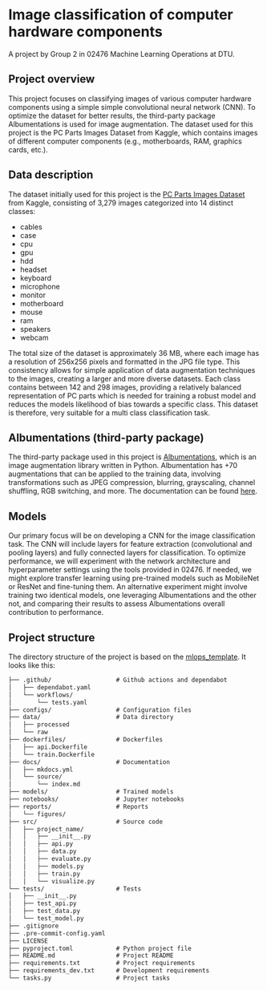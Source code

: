 # Image classification of computer hardware components
A project by Group 2 in 02476 Machine Learning Operations at DTU.

## Project overview
This project focuses on classifying images of various computer hardware components using a simple simple convolutional neural network (CNN). To optimize the dataset for better results, the third-party package Albumentations is used for image augmentation. The dataset used for this project is the PC Parts Images Dataset from Kaggle, which contains images of different computer components (e.g., motherboards, RAM, graphics cards, etc.).

## Data description
The dataset initially used for this project is the [PC Parts Images Dataset](https://www.kaggle.com/datasets/asaniczka/pc-parts-images-dataset-classification?select=pc_parts) from Kaggle, consisting of 3,279 images categorized into 14 distinct classes: 
- cables
- case
- cpu
- gpu
- hdd
- headset
- keyboard
- microphone
- monitor
- motherboard
- mouse
- ram
- speakers
- webcam

The total size of the dataset is approximately 36 MB, where each image has a resolution of 256x256 pixels and formatted in the JPG file type. This consistency allows for simple application of data augmentation techniques to the images, creating a larger and more diverse datasets. 
Each class contains between 142 and 298 images, providing a relatively balanced representation of PC parts which is needed for training a robust model and reduces the models likelihood of bias towards a specific class. This dataset is therefore, very suitable for a multi class classification task. 

## Albumentations (third-party package)
The third-party package used in this project is [Albumentations](https://github.com/albumentations-team/albumentations), which is an image augmentation library written in Python. Albumentation has +70 augmentations that can be applied to the training data, involving transformations such as JPEG compression, blurring, grayscaling, channel shuffling, RGB switching, and more. The documentation can be found [here](https://albumentations.ai/docs/). 

## Models
Our primary focus will be on developing a CNN for the image classification task. The CNN will include layers for feature extraction (convolutional and pooling layers) and fully connected layers for classification. To optimize performance, we will experiment with the network architecture and hyperparameter settings using the tools provided in 02476. If needed, we might explore transfer learning using pre-trained models such as MobileNet or ResNet and fine-tuning them. An alternative experiment might involve training two identical models, one leveraging Albumentations and the other not, and comparing their results to assess Albumentations overall contribution to performance.

## Project structure
The directory structure of the project is based on the [mlops_template](https://github.com/SkafteNicki/mlops_template). It looks like this:
```txt
├── .github/                  # Github actions and dependabot
│   ├── dependabot.yaml
│   └── workflows/
│       └── tests.yaml
├── configs/                  # Configuration files
├── data/                     # Data directory
│   ├── processed
│   └── raw
├── dockerfiles/              # Dockerfiles
│   ├── api.Dockerfile
│   └── train.Dockerfile
├── docs/                     # Documentation
│   ├── mkdocs.yml
│   └── source/
│       └── index.md
├── models/                   # Trained models
├── notebooks/                # Jupyter notebooks
├── reports/                  # Reports
│   └── figures/
├── src/                      # Source code
│   ├── project_name/
│   │   ├── __init__.py
│   │   ├── api.py
│   │   ├── data.py
│   │   ├── evaluate.py
│   │   ├── models.py
│   │   ├── train.py
│   │   └── visualize.py
└── tests/                    # Tests
│   ├── __init__.py
│   ├── test_api.py
│   ├── test_data.py
│   └── test_model.py
├── .gitignore
├── .pre-commit-config.yaml
├── LICENSE
├── pyproject.toml            # Python project file
├── README.md                 # Project README
├── requirements.txt          # Project requirements
├── requirements_dev.txt      # Development requirements
└── tasks.py                  # Project tasks
```
